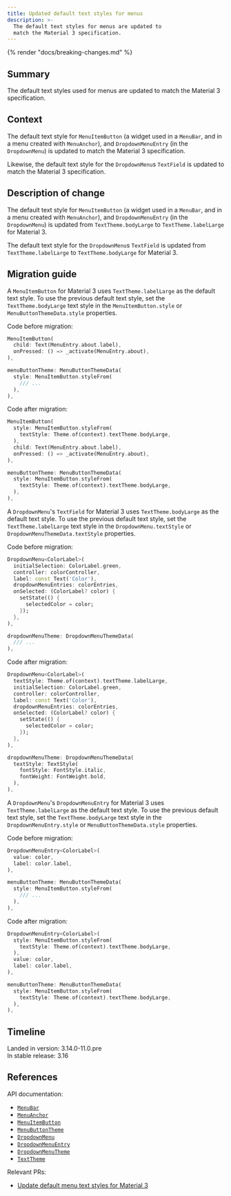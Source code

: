 ```yaml
---
title: Updated default text styles for menus
description: >-
  The default text styles for menus are updated to
  match the Material 3 specification.
---
```


{% render "docs/breaking-changes.md" %}

## Summary

The default text styles used for menus are updated
to match the Material 3 specification.

## Context

The default text style for `MenuItemButton` (a widget used
in a `MenuBar`, and in a menu created with `MenuAnchor`),
and `DropdownMenuEntry` (in the `DropdownMenu`) is
updated to match the Material 3 specification.

Likewise, the default text style for the `DropdownMenu`s `TextField` is updated
to match the Material 3 specification.

## Description of change

The default text style for `MenuItemButton` (a widget used
in a `MenuBar`, and in a menu created with `MenuAnchor`),
and `DropdownMenuEntry` (in the `DropdownMenu`) is updated from
`TextTheme.bodyLarge` to `TextTheme.labelLarge` for Material 3.

The default text style for the `DropdownMenu`s `TextField` is updated from
`TextTheme.labelLarge` to `TextTheme.bodyLarge` for Material 3.

## Migration guide

A `MenuItemButton` for Material 3 uses
`TextTheme.labelLarge` as the default text style.
To use the previous default text style, set the `TextTheme.bodyLarge` text style
in the `MenuItemButton.style` or `MenuButtonThemeData.style` properties.

Code before migration:

```dart
MenuItemButton(
  child: Text(MenuEntry.about.label),
  onPressed: () => _activate(MenuEntry.about),
),
```

```dart
menuButtonTheme: MenuButtonThemeData(
  style: MenuItemButton.styleFrom(
    /// ...
  ),
),
```

Code after migration:

```dart
MenuItemButton(
  style: MenuItemButton.styleFrom(
    textStyle: Theme.of(context).textTheme.bodyLarge,
  ),
  child: Text(MenuEntry.about.label),
  onPressed: () => _activate(MenuEntry.about),
),
```

```dart
menuButtonTheme: MenuButtonThemeData(
  style: MenuItemButton.styleFrom(
    textStyle: Theme.of(context).textTheme.bodyLarge,
  ),
),
```

A `DropdownMenu`'s `TextField` for Material 3
uses `TextTheme.bodyLarge` as the default text style.
To use the previous default text style,
set the `TextTheme.labelLarge` text style in
the `DropdownMenu.textStyle` or `DropdownMenuThemeData.textStyle` properties.

Code before migration:

```dart
DropdownMenu<ColorLabel>(
  initialSelection: ColorLabel.green,
  controller: colorController,
  label: const Text('Color'),
  dropdownMenuEntries: colorEntries,
  onSelected: (ColorLabel? color) {
    setState(() {
      selectedColor = color;
    });
  },
),
```

```dart
dropdownMenuTheme: DropdownMenuThemeData(
  /// ...
),
```

Code after migration:

```dart
DropdownMenu<ColorLabel>(
  textStyle: Theme.of(context).textTheme.labelLarge,
  initialSelection: ColorLabel.green,
  controller: colorController,
  label: const Text('Color'),
  dropdownMenuEntries: colorEntries,
  onSelected: (ColorLabel? color) {
    setState(() {
      selectedColor = color;
    });
  },
),
```

```dart
dropdownMenuTheme: DropdownMenuThemeData(
  textStyle: TextStyle(
    fontStyle: FontStyle.italic,
    fontWeight: FontWeight.bold,
  ),
),
```

A `DropdownMenu`'s `DropdownMenuEntry` for Material 3
uses `TextTheme.labelLarge` as the default text style.
To use the previous default text style, set the
`TextTheme.bodyLarge` text style in
the `DropdownMenuEntry.style` or `MenuButtonThemeData.style` properties.

Code before migration:

```dart
DropdownMenuEntry<ColorLabel>(
  value: color,
  label: color.label,
),
```

```dart
menuButtonTheme: MenuButtonThemeData(
  style: MenuItemButton.styleFrom(
    /// ...
  ),
),
```

Code after migration:

```dart
DropdownMenuEntry<ColorLabel>(
  style: MenuItemButton.styleFrom(
    textStyle: Theme.of(context).textTheme.bodyLarge,
  ),
  value: color,
  label: color.label,
),
```

```dart
menuButtonTheme: MenuButtonThemeData(
  style: MenuItemButton.styleFrom(
    textStyle: Theme.of(context).textTheme.bodyLarge,
  ),
),
```

## Timeline

Landed in version: 3.14.0-11.0.pre<br>
In stable release: 3.16

## References

API documentation:

* [`MenuBar`][]
* [`MenuAnchor`][]
* [`MenuItemButton`][]
* [`MenuButtonTheme`][]
* [`DropdownMenu`][]
* [`DropdownMenuEntry`][]
* [`DropdownMenuTheme`][]
* [`TextTheme`][]

Relevant PRs:

* [Update default menu text styles for Material 3][]

[`MenuBar`]: {{site.api}}/flutter/material/MenuBar-class.html
[`MenuAnchor`]: {{site.api}}/flutter/material/MenuAnchor-class.html
[`MenuItemButton`]: {{site.api}}/flutter/material/MenuItemButton-class.html
[`MenuButtonTheme`]: {{site.api}}/flutter/material/MenuButtonTheme-class.html
[`DropdownMenu`]: {{site.api}}/flutter/material/DropdownMenu-class.html
[`DropdownMenuEntry`]: {{site.api}}/flutter/material/DropdownMenuEntry-class.html
[`DropdownMenuTheme`]: {{site.api}}/flutter/material/DropdownMenuTheme-class.html
[`TextTheme`]: {{site.api}}/flutter/material/TextTheme-class.html

[Update default menu text styles for Material 3]: {{site.repo.flutter}}/pull/131930

